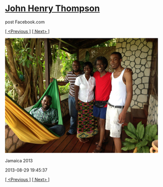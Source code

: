 # [John Henry Thompson](../README.md)
post Facebook.com

[[ <Previous ]](2013-08-29-36.md) [[ Next> ]](2013-08-29-38.md)

[![](../media/2013-08-29/Jamaica-2048.jpg)](../README.md)

Jamaica 2013

2013-08-29 19:45:37

[[ <Previous ]](2013-08-29-36.md) [[ Next> ]](2013-08-29-38.md)